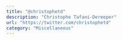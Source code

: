 ```yaml
---
title: "@christophetd"
description: "Christophe Tafani-Dereeper"
url: "https://twitter.com/christophetd"
category: "Miscellaneous"
---
```

